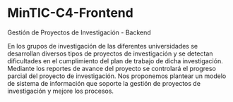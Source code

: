 # MinTIC-C4-Frontend
Gestión de Proyectos de Investigación - Backend

En los grupos de investigación de las diferentes universidades se desarrollan diversos tipos de proyectos de investigación y se detectan dificultades en el cumplimiento del plan de trabajo de dicha investigación. Mediante los reportes de avance del proyecto se controlará el progreso parcial del proyecto de investigación. Nos proponemos plantear un modelo de sistema de información que soporte la gestión de proyectos de investigación y mejore los procesos. 
